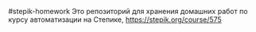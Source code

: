 #stepik-homework
Это репозиторий для хранения домашних работ по курсу автоматизации на Степике, https://stepik.org/course/575
